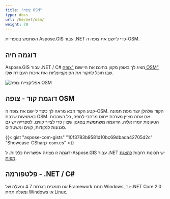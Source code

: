 ```yaml
---
title: "צופה OSM"
type: docs
url: /he/net/osm/
weight: 70
---
```


השתמש בספריית Aspose.GIS עבור .NET כדי ליישם את צופה ה-OSM.

## **דוגמה חיה**

Aspose.GIS עבור .NET / C# מציג לך באופן מקוון בחינם את היישום ["צופה OSM"](https://products.aspose.app/gis/viewer/osm), שבו תוכל לחקור את הפונקציונליות ואת איכות העבודה שלו.

![אפליקציית צופה OSM](viewer.png)

## **דוגמת קוד - צופה OSM**

קטע הקוד הבא מראה לך כיצד ליישם את צופה ה-OSM. הקוד שלהלן יוצר מפת תמונה באמצעות שכבת OSM. אם אתה מציין מערכת ייחוס מרחבי למפה, כל השכבות הטעונות יומרו אליה.
הדוגמה משתמשת בסגנון שצוין כדי לצייר קווים. לספרייה יש גם סגנונות לנקודות, קווים ומשטחים.

{{< gist "aspose-com-gists" "10f3783b9581d10bc69dbada42705d2c" "Showcase-CSharp-osm.cs" >}}

דוגמה זו מציגה אפשרויות כלליות. ל-Aspose.GIS עבור .NET יש תכונות רחבות [להצגת מפות](https://docs.aspose.com/gis/net/map-rendering/).

## **פלטפורמה - ‎.NET / C#‎**

אנו תומכים בגרסה 4.7 ומעלה של Framework תחת Windows, וב-.NET Core 2.0 ומעלה תחת Windows או Linux.
